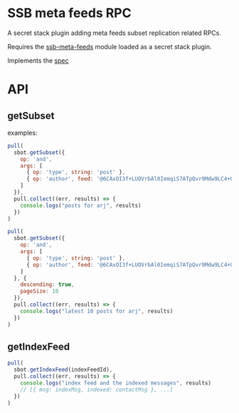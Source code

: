 # SSB meta feeds RPC

A secret stack plugin adding meta feeds subset replication related
RPCs.

Requires the
[ssb-meta-feeds](https://github.com/ssb-ngi-pointer/ssb-meta-feeds)
module loaded as a secret stack plugin.

Implements the
[spec](https://github.com/ssb-ngi-pointer/ssb-subset-replication-spec)

# API

## getSubset

examples:

```js
pull(
  sbot.getSubset({
    op: 'and',
    args: [
      { op: 'type', string: 'post' },
      { op: 'author', feed: '@6CAxOI3f+LUOVrbAl0IemqiS7ATpQvr9Mdw9LC4+Uv0=.ed25519' }
    ]
  }),
  pull.collect((err, results) => {
    console.logs("posts for arj", results)
  })
)

pull(
  sbot.getSubset({
    op: 'and',
    args: [
      { op: 'type', string: 'post' },
      { op: 'author', feed: '@6CAxOI3f+LUOVrbAl0IemqiS7ATpQvr9Mdw9LC4+Uv0=.ed25519' }
    ]
  }, {
    descending: true,
    pageSize: 10
  }),
  pull.collect((err, results) => {
    console.logs("latest 10 posts for arj", results)
  })
)
```

## getIndexFeed


```js
pull(
  sbot.getIndexFeed(indexFeedId),
  pull.collect((err, results) => {
    console.logs("index feed and the indexed messages", results)
    // [{ msg: indexMsg, indexed: contactMsg }, ...]
  })
)
```
